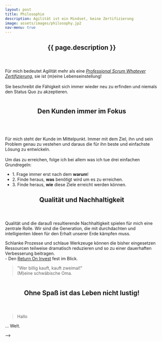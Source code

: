 ```yaml
---
layout: post
title: Philosophie
description: Agilität ist ein Mindset, keine Zertifizierung
image: assets/images/philosophy.jp2
nav-menu: true
---
```


<!-- Main -->
<div id="main">

<!-- One -->
<section id="one">
	<div class="inner">	
	    <header class="major">
		<h2>{{ page.description }}</h2>
	    </header>
	<div class="row">
		<div class="4u 12u$(small)">
		<p>Für mich bedeutet Agilität mehr als eine <i><a href="https://www.scrum.org/user/354382" target="_blank">Professional Scrum Whatever Zertifizierung</a></i>, sie ist (m)eine Lebenseinstellung!
        <br />
        <br />Sie beschreibt die Fähigkeit sich immer wieder neu zu erfinden und niemals den Status Quo zu akzeptieren.</p>   
		</div>
		<div class="8u 12u$(small)">
		<a href="https://agilemanifesto.org/iso/de/manifesto.html" class="image" target="_blank">
            <img src="{% link assets/images/agile_manifesto.jp2 %}" alt="" data-position="25% 25%" /></a>
            <!--<p class="small">Agile Manifest</p> -->
		</div>
	</div>
    </div>
</section>

<section id="two">
	<div class="inner">	
	<header class="major">
		<h2>Den Kunden immer im Fokus</h2>
	</header>
	<div class="row">
		<div class="4u 12u$(small)">
        <a href="https://www.fragimmererstwarum.de" class="image" target="_blank">
        <img src="{% link assets/images/whyWhatHow.jp2 %}" alt="" data-position="25% 25%" /></a>
		</div>
		<div class="8u 12u$(small)">
		<p>Für mich steht der Kunde im Mittelpunkt. Immer mit dem Ziel, ihn und sein Problem genau zu vestehen und daraus die für ihn beste und einfachste Lösung zu entwickeln. 
        <br />
        <br /> Um das zu erreichen, folge ich bei allem was ich tue drei einfachen Grundregeln:</p>   
        <ul class="alt">
        <li>1. Frage immer erst nach dem <b>warum</b>!</li>
        <li>2. Finde heraus, <b>was</b> benötigt wird um es zu erreichen.</li>
        <li>3. Finde heraus, <b>wie</b> diese Ziele erreicht werden können.</li>
        </ul> 
		</div>
	</div>
    </div>
</section>
 
<section id="three">
	<div class="inner">	
	<header class="major">
		<h2>Qualität und Nachhaltigkeit</h2>
	</header>
	<div class="row">
		<div class="8u 12u$(small)">
        <p>Qualität und die darauß resultierende Nachhaltigkeit spielen für mich eine zentrale Rolle. Wir sind die Generation, die mit durchdachten und intelligienten Ideen für den Erhalt unserer Erde kämpfen muss.</p>
        <p>Schlanke Prozesse und schlaue Werkzeuge können die bisher eingesetzen Ressourcen teilweise dramatisch reduzieren und so zu einer dauerhaften Verbesserung beitragen.
        <br /> - Den <a href="https://de.wikipedia.org/wiki/Return_on_Investment" target="_bank">Return On Invest</a> fest im Blick.</p>    
		<blockquote>"Wer billig kauft, kauft zweimal!" <br />(M)eine schwäbische Oma.</blockquote>
		</div>
		<div class="4u 12u$(small)">
		<img src="{% link assets/images/ph_quality.png %}" alt="" data-position="25% 25%" />
            <!--<p class="small">Agile Manifest</p> -->
		</div>
	</div>
    </div>
</section>

<!-->
<section id="four">
	<div class="inner">	
	<header class="major">
		<h2>Ohne Spaß ist das Leben nicht lustig!</h2>
	</header>
	<div class="row">
		<div class="4u 12u$(small)">
        <blockquote>Hallo</blockquote>
		</div>
		<div class="8u 12u$(small)">
        <p>… Welt.</p>
		</div>
	</div>
    </div>
</section> -->
</div>	